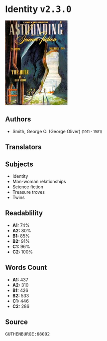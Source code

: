 # Identity <kbd>v2.3.0</kbd>

![](./cover.medium.jpg "")

## Authors


 - Smith, George O. (George Oliver) <small>(1911 - 1981)</small>

## Translators



## Subjects


 - Identity
 - Man-woman relationships
 - Science fiction
 - Treasure troves
 - Twins

## Readablility


 - **A1:** 74%
 - **A2:** 80%
 - **B1:** 85%
 - **B2:** 91%
 - **C1:** 96%
 - **C2:** 100%

## Words Count


 - **A1:** 437
 - **A2:** 310
 - **B1:** 426
 - **B2:** 533
 - **C1:** 446
 - **C2:** 286

## Source


<kbd>GUTHENBURGE:68002</kbd>
